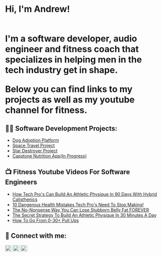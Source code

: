 <h1>Hi, I'm Andrew!<br><br>
  
  I'm a software developer, audio engineer and fitness coach that specializes in helping men in the tech industry get in shape. 
  
  Below you can find links to my projects as well as my youtube channel for fitness.</h1>

<h2>👨‍💻 Software Development Projects:</h2>

  - [Dog Adoption Platform](https://github.com/AndrewL1498/19.10-Dog-Adoption-Platform-Project)
  - [Space Travel Project](https://github.com/AndrewL1498/15.12-Space-Travel-Project)
  - [Star Destroyer Project](https://github.com/AndrewL1498/15.7-Star-Destroyer-Project)
  - [Capstone Nutrition App(In Progress)](https://github.com/AndrewL1498/capstone-nutrition-app)

<h2>📺 Fitness Youtube Videos For Software Engineers</h2>

- [How Tech Pro's Can Build An Athletic Physique In 90 Days With Hybrid Calisthenics](https://www.youtube.com/watch?v=mzXPu5p3_VA&list=PLh1Nwmwfeq0TN24GfaFyha5cY0492hE-D)
- [10 Dangerous Health Mistakes Tech Pro's Need To Stop Making!](https://www.youtube.com/watch?v=jV2CdtwutTI&list=PLh1Nwmwfeq0TN24GfaFyha5cY0492hE-D&index=2)
- [The No-Nonsense Way You Can Lose Stubborn Belly Fat FOREVER](https://www.youtube.com/watch?v=iJyjbxHzBaM&list=PLh1Nwmwfeq0TN24GfaFyha5cY0492hE-D&index=3)
- [The Secret Strategy To Build An Athletic Physique In 30 Minutes A Day](https://www.youtube.com/watch?v=nJmSroSr1Rg&list=PLh1Nwmwfeq0TN24GfaFyha5cY0492hE-D&index=4)
- [How To Go From 0-30+ Pull Ups](https://www.youtube.com/watch?v=ZzoFkAGmLHg&t=75s)

<h2> 🤳 Connect with me:</h2>

[<img align="left" alt="AndrewLindsey | YouTube" width="22px" src="https://cdn.jsdelivr.net/npm/simple-icons@v3/icons/youtube.svg" />](https://www.youtube.com/@AndrewAuroraAthletics)
[<img align="left" alt="AndrewLindsey | LinkedIn" width="22px" src="https://cdn.jsdelivr.net/npm/simple-icons@v3/icons/linkedin.svg" />](https://www.linkedin.com/in/andrew-lindsey-267343147/)
[<img align="left" alt="AndrewLindsey | Instagram" width="22px" src="https://cdn.jsdelivr.net/npm/simple-icons@v3/icons/instagram.svg" />](https://www.instagram.com/andrewauroraathletics/?next=%2F)

[youtube]: (https://www.youtube.com/@AndrewAuroraAthletics)
[instagram]: (https://www.instagram.com/andrewauroraathletics/?next=%2F)
[linkedin]: (https://www.linkedin.com/in/andrew-lindsey-267343147/)
